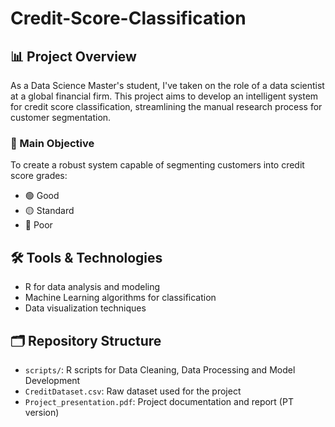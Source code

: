# Credit-Score-Classification



## 📊 Project Overview

As a Data Science Master's student, I've taken on the role of a data scientist at a global financial firm. This project aims to develop an intelligent system for credit score classification, streamlining the manual research process for customer segmentation.

### 🎯 Main Objective
To create a robust system capable of segmenting customers into credit score grades:
- 🟢 Good
- 🟡 Standard
- 🔴 Poor

## 🛠️ Tools & Technologies
- R for data analysis and modeling
- Machine Learning algorithms for classification
- Data visualization techniques

## 🗂️ Repository Structure
- `scripts/`: R scripts for Data Cleaning, Data Processing and Model Development
- `CreditDataset.csv`: Raw dataset used for the project
- `Project_presentation.pdf`: Project documentation and report (PT version)
